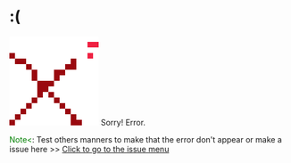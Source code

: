 # :(

![error](https://raw.githubusercontent.com/nico1monte/informatioa_emailer/refs/heads/main/email_extras/email_images/error.png)
Sorry! Error.

<span style="color:green">Note<</span>:
Test others manners to make that the error don't appear or make a issue here >> [Click to go to the issue menu](https://github.com/nico1monte/informatioa.org/issues)